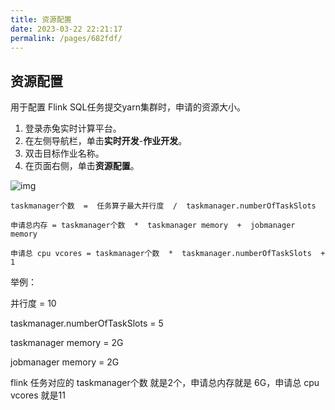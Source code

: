 ```yaml
---
title: 资源配置
date: 2023-03-22 22:21:17
permalink: /pages/682fdf/
---
```



## 资源配置

用于配置 Flink SQL任务提交yarn集群时，申请的资源大小。

1. 登录赤兔实时计算平台。
2. 在左侧导航栏，单击**实时开发**-**作业开发**。
3. 双击目标作业名称。
4. 在页面右侧，单击**资源配置**。

![img](https://bg-prd-cos-bdp-1257092428.cos.ap-guangzhou.myqcloud.com/rdp-metadata/portal/2023/2/3/141677825923372.png)



```
taskmanager个数  =  任务算子最大并行度  /  taskmanager.numberOfTaskSlots

申请总内存 = taskmanager个数  *  taskmanager memory  +  jobmanager memory

申请总 cpu vcores = taskmanager个数  *  taskmanager.numberOfTaskSlots  +  1
```



举例：

并行度 = 10

taskmanager.numberOfTaskSlots = 5

taskmanager memory = 2G

jobmanager memory = 2G

flink 任务对应的 taskmanager个数 就是2个，申请总内存就是 6G，申请总 cpu vcores 就是11